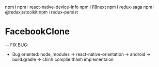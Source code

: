 npm i
npm i react-native-device-info
npm i i18next
npm i redux-saga
npm i @reduxjs/toolkit
npm i redux-persist

# FacebookClone

-- FIX BUG:

- Bug oriented: node_modules -> react-native-orientation -> android -> build.gradle -> chỉnh complie thành implementaion
